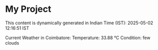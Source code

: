 # My Project

This content is dynamically generated in Indian Time (IST): 2025-05-02 12:16:51 IST


Current Weather in Coimbatore:
Temperature: 33.88 °C
Condition: few clouds
